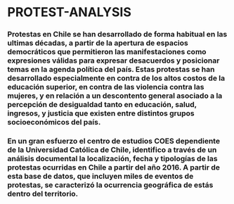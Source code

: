 # PROTEST-ANALYSIS

### Protestas en Chile se han desarrollado de forma habitual en las ultimas décadas, a partir de la apertura de espacios democráticos que permitieron las manifestaciones como expresiones válidas para expresar desacuerdos y posicionar temas en la agenda política del país. Estas protestas se han desarrollado especialmente en contra de los altos costos de la educación superior, en contra de las violencia contra las mujeres, y en relación a un descontento general asociado a la percepción de desigualdad tanto en educación, salud, ingresos, y justicia que existen entre distintos grupos socioeconómicos del país.

### En un gran esfuerzo el centro de estudios COES dependiente de la Universidad Católica de Chile, identifico a través de un análisis documental la localización, fecha y tipologías de las protestas ocurridas en Chile a partir del año 2016. A partir de esta base de datos, que incluyen miles de eventos de protestas, se caracterizó la ocurrencia geográfica de estás dentro del territorio.
